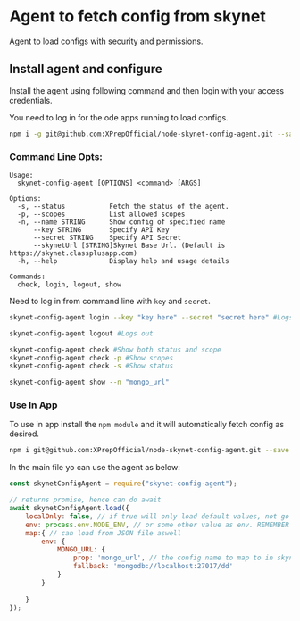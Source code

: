 # Agent to fetch config from skynet
Agent to load configs with security and permissions.

## Install agent and configure
Install the agent using following command and then login with your access credentials.

You need to log in for the ode apps running to load configs.

```bash
npm i -g git@github.com:XPrepOfficial/node-skynet-config-agent.git --save
```

### Command Line Opts:
```$xslt
Usage:
  skynet-config-agent [OPTIONS] <command> [ARGS]

Options: 
  -s, --status           Fetch the status of the agent.
  -p, --scopes           List allowed scopes
  -n, --name STRING      Show config of specified name
      --key STRING       Specify API Key
      --secret STRING    Specify API Secret
      --skynetUrl [STRING]Skynet Base Url. (Default is https://skynet.classplusapp.com)
  -h, --help             Display help and usage details

Commands: 
  check, login, logout, show
```

Need to log in from command line with `key` and `secret`.

```bash
skynet-config-agent login --key "key here" --secret "secret here" #Logs in
```
```bash
skynet-config-agent logout #Logs out
```
```bash
skynet-config-agent check #Show both status and scope
skynet-config-agent check -p #Show scopes
skynet-config-agent check -s #Show status
```
```bash
skynet-config-agent show --n "mongo_url"
```


### Use In App
To use in app install the `npm module` and it will automatically fetch config as desired.

```bash
npm i git@github.com:XPrepOfficial/node-skynet-config-agent.git --save
```

In the main file yo can use the agent as below:

```javascript
const skynetConfigAgent = require("skynet-config-agent");

// returns promise, hence can do await
await skynetConfigAgent.load({
    localOnly: false, // if true will only load default values, not go to skynet. To work offline, or dev.
    env: process.env.NODE_ENV, // or some other value as env. REMEMBER you will be ONLY able to fetch config of granted envs. ex: if your token is only granted development,staging access you can never load production configs.
    map:{ // can load from JSON file aswell
        env: {
            MONGO_URL: {
                prop: 'mongo_url', // the config name to map to in skynet
                fallback: 'mongodb://localhost:27017/dd'
            }
        }
        
    }
});
```
